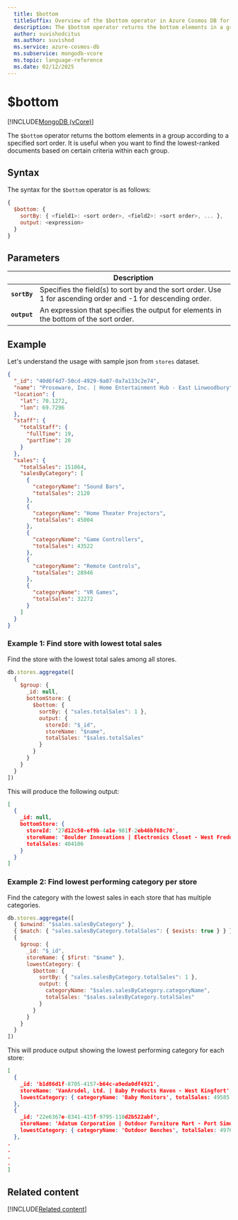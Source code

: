```yaml
---
  title: $bottom
  titleSuffix: Overview of the $bottom operator in Azure Cosmos DB for MongoDB vCore
  description: The $bottom operator returns the bottom elements in a group according to a specified sort order.
  author: suvishodcitus
  ms.author: suvishod
  ms.service: azure-cosmos-db
  ms.subservice: mongodb-vcore
  ms.topic: language-reference
  ms.date: 02/12/2025
---
```


# $bottom

[!INCLUDE[MongoDB (vCore)](~/reusable-content/ce-skilling/azure/includes/cosmos-db/includes/appliesto-mongodb-vcore.md)]

The `$bottom` operator returns the bottom elements in a group according to a specified sort order. It is useful when you want to find the lowest-ranked documents based on certain criteria within each group.

## Syntax

The syntax for the `$bottom` operator is as follows:

```javascript
{
  $bottom: {
    sortBy: { <field1>: <sort order>, <field2>: <sort order>, ... },
    output: <expression>
  }
}
```

## Parameters

| | Description |
| --- | --- |
| **`sortBy`** | Specifies the field(s) to sort by and the sort order. Use 1 for ascending order and -1 for descending order. |
| **`output`** | An expression that specifies the output for elements in the bottom of the sort order. |

## Example

Let's understand the usage with sample json from `stores` dataset.

```json
{
  "_id": "40d6f4d7-50cd-4929-9a07-0a7a133c2e74",
  "name": "Proseware, Inc. | Home Entertainment Hub - East Linwoodbury",
  "location": {
    "lat": 70.1272,
    "lon": 69.7296
  },
  "staff": {
    "totalStaff": {
      "fullTime": 19,
      "partTime": 20
    }
  },
  "sales": {
    "totalSales": 151864,
    "salesByCategory": [
      {
        "categoryName": "Sound Bars",
        "totalSales": 2120
      },
      {
        "categoryName": "Home Theater Projectors",
        "totalSales": 45004
      },
      {
        "categoryName": "Game Controllers",
        "totalSales": 43522
      },
      {
        "categoryName": "Remote Controls",
        "totalSales": 28946
      },
      {
        "categoryName": "VR Games",
        "totalSales": 32272
      }
    ]
  }
}
```

### Example 1: Find store with lowest total sales

Find the store with the lowest total sales among all stores.

```javascript
db.stores.aggregate([
  {
    $group: {
      _id: null,
      bottomStore: {
        $bottom: {
          sortBy: { "sales.totalSales": 1 },
          output: {
            storeId: "$_id",
            storeName: "$name",
            totalSales: "$sales.totalSales"
          }
        }
      }
    }
  }
])
```

This will produce the following output:

```json
[
  {
    _id: null,
    bottomStore: {
      storeId: '27d12c50-ef9b-4a1e-981f-2eb46bf68c70',
      storeName: 'Boulder Innovations | Electronics Closet - West Freddy',
      totalSales: 404106
    }
  }
]
```

### Example 2: Find lowest performing category per store

Find the category with the lowest sales in each store that has multiple categories.

```javascript
db.stores.aggregate([
  { $unwind: "$sales.salesByCategory" },
  { $match: { "sales.salesByCategory.totalSales": { $exists: true } } },
  {
    $group: {
      _id: "$_id",
      storeName: { $first: "$name" },
      lowestCategory: {
        $bottom: {
          sortBy: { "sales.salesByCategory.totalSales": 1 },
          output: {
            categoryName: "$sales.salesByCategory.categoryName",
            totalSales: "$sales.salesByCategory.totalSales"
          }
        }
      }
    }
  }
])
```

This will produce output showing the lowest performing category for each store:

```json
[
  {
    _id: 'b1d86d1f-8705-4157-b64c-a9eda0df4921',
    storeName: 'VanArsdel, Ltd. | Baby Products Haven - West Kingfort',
    lowestCategory: { categoryName: 'Baby Monitors', totalSales: 49585 }
  },
  {
    _id: '22e6367e-8341-415f-9795-118d2b522abf',
    storeName: 'Adatum Corporation | Outdoor Furniture Mart - Port Simone',
    lowestCategory: { categoryName: 'Outdoor Benches', totalSales: 4976 }
  },
.
.
.
.
]
```

## Related content

[!INCLUDE[Related content](../includes/related-content.md)]
